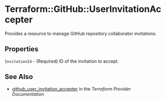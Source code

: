 # Terraform::GitHub::UserInvitationAccepter

Provides a resource to manage GitHub repository collaborator invitations.

## Properties

`InvitationId` - (Required) ID of the invitation to accept.


## See Also

* [github_user_invitation_accepter](https://www.terraform.io/docs/providers/github/r/user_invitation_accepter.html) in the _Terraform Provider Documentation_